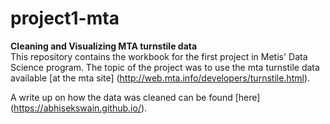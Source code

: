 # project1-mta
**Cleaning and Visualizing MTA turnstile data**  
This repository contains the workbook for the first project in Metis' Data Science program. The topic of the project was to use the mta turnstile data available [at the mta site] (http://web.mta.info/developers/turnstile.html).  

A write up on how the data was cleaned can be found [here] (https://abhisekswain.github.io/).  

